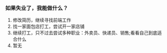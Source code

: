 ### 如果失业了，我能做什么？

1. 修改简历，继续寻找前端工作
2. 找一家面包店打工，尝试开一家店铺
3. 继续打工，只不过去尝试多种职业：外卖员、快递员、销售;看看自己到底适合什么
4. 暂无